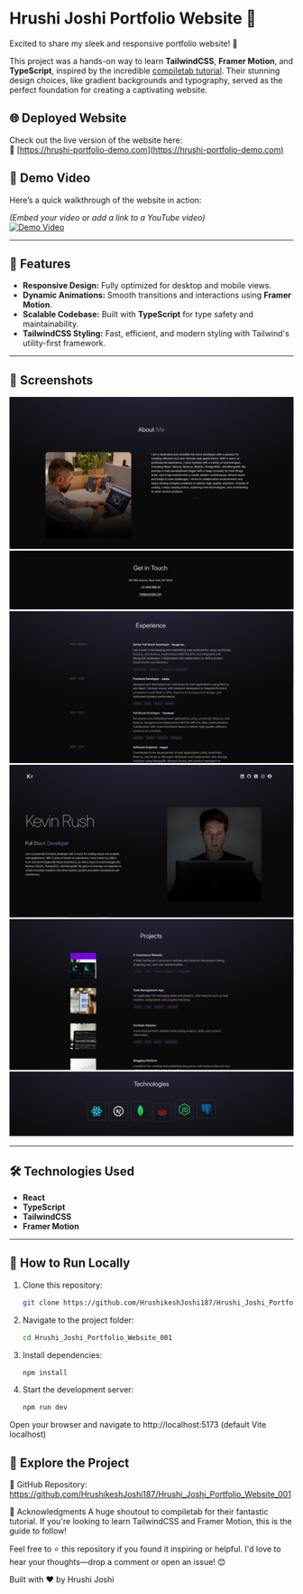 # Hrushi Joshi Portfolio Website 🌟

Excited to share my sleek and responsive portfolio website! 🚀

This project was a hands-on way to learn **TailwindCSS**, **Framer Motion**, and **TypeScript**, inspired by the incredible [compiletab tutorial](https://www.youtube.com/watch?v=_63mEm3AMSY&t=29s). Their stunning design choices, like gradient backgrounds and typography, served as the perfect foundation for creating a captivating website.

## 🌐 Deployed Website

Check out the live version of the website here:  
🔗 [https://hrushi-portfolio-demo.com](https://hrushi-portfolio-demo.com)

## 🎥 Demo Video

Here’s a quick walkthrough of the website in action:

_(Embed your video or add a link to a YouTube video)_  
[![Demo Video](https://img.youtube.com/vi/your-video-id/maxresdefault.jpg)](https://www.youtube.com/watch?v=your-video-id)

---

## 🚀 Features

- **Responsive Design:** Fully optimized for desktop and mobile views.
- **Dynamic Animations:** Smooth transitions and interactions using **Framer Motion**.
- **Scalable Codebase:** Built with **TypeScript** for type safety and maintainability.
- **TailwindCSS Styling:** Fast, efficient, and modern styling with Tailwind's utility-first framework.

---

## 📸 Screenshots

![About Section](./project_implementation/photos/about_section.png)  
![Contact Section](./project_implementation/photos/contact_section.png)  
![Experience Section](./project_implementation/photos/experience_section.png)  
![Hero Section](./project_implementation/photos/hero_section_and_navbar.png)  
![Projects Section](./project_implementation/photos/projects_section.png)  
![Technologies Section](./project_implementation/photos/technologies_section.png)

---

## 🛠️ Technologies Used

- **React**
- **TypeScript**
- **TailwindCSS**
- **Framer Motion**

---

## 📂 How to Run Locally

1. Clone this repository:

   ```bash
   git clone https://github.com/HrushikeshJoshi187/Hrushi_Joshi_Portfolio_Website_001.git
   ```

2. Navigate to the project folder:

   ```bash
   cd Hrushi_Joshi_Portfolio_Website_001
   ```

3. Install dependencies:

   ```bash
   npm install
   ```

4. Start the development server:

   ```bash
   npm run dev
   ```

Open your browser and navigate to http://localhost:5173 (default Vite localhost)

## 📁 Explore the Project

🔗 GitHub Repository: https://github.com/HrushikeshJoshi187/Hrushi_Joshi_Portfolio_Website_001

🎉 Acknowledgments
A huge shoutout to compiletab for their fantastic tutorial. If you're looking to learn TailwindCSS and Framer Motion, this is the guide to follow!

Feel free to ⭐️ this repository if you found it inspiring or helpful. I'd love to hear your thoughts—drop a comment or open an issue! 😊

Built with ❤️ by Hrushi Joshi
